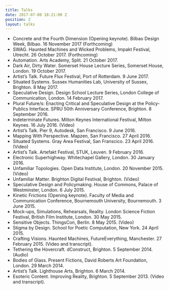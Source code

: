 ```yaml
---
title: Talks
date: 2017-07-08 18:21:00 Z
position: 2
layout: talks
---
```



- Concrete and the Fourth Dimension (Opening keynote). Bilbao Design Week, Bilbao. 16 November 2017 (Forthcoming)
- SWAG. Haunted Machines and Wicked Problems, Impakt Festival, Utrecht. 26 October 2017. (Forthcoming)
- Automation.  Arts Academy, Split. 21 October 2017.
- Dark Air, Dirty Water. Somerset House Lecture Series, Somerset House, London. 19 October 2017.
- Artist’s Talk. Future Flux Festival, Port of Rotterdam. 9 June 2017.
- Situated Systems. Sussex Humanities Lab, University of Sussex, Brighton. 8 May 2017.
- Speculative Design. Design School Lecture Series, London College of Communication, London. 14 February 2017.
- Plural Future/s: Enacting Critical and Speculative Design at the Policy-Publics Interface. SPRU 50th Anniversary Conference, Brighton. 8 September 2016.
- Indeterminate Futures. Milton Keynes International Festival, Milton Keynes. 16 July 2016. (Video)
- Artist’s Talk. Pier 9, Autodesk, San Francisco. 9 June 2016.
- Mapping With Perspective. Mapzen, San Francisco. 27 April 2016.
- Situated Systems. Gray Area Festival, San Franscico. 23 April 2016. (Video)
- Artist’s Talk. Artefakt Festival, STUK, Leuven. 9 February 2016.
- Electronic Superhighway. Whitechapel Gallery, London. 30 January 2016.
- Unfamiliar Topologies. Open Data Institute, London. 20 November 2015. (Video)
- Unfamiliar Matter. Brighton Digital Festival, Brighton. (Video)
- Speculative Design and Policymaking. House of Commons, Palace of Westminster, London. 6 July 2015.
- Kinetic Frictions (Opening keynote). Faculty of Media and Communication Conference, Bournemouth University, Bournemouth. 3 June 2015.
- Mock-ups, Simulations, Rehearsals, Reality. London Science Fiction Festival, British Film Institute, London. 30 May 2015.
- Sensitive Objects. ThingsCon, Berlin. 8 May 2015. (Video)
- Stigma by Design. School for Poetic Computation, New York. 24 April 2015.
- Crafting Visions. Haunted Machines, FutureEverything, Manchester. 27 February 2015. (Video and transcript).
- Tethering the Hovercraft. dConstruct, Brighton. 5 September 2014. (Audio)
- Bodies of Glass. Present Fictions, David Roberts Art Foundation, London. 29 March 2014.
- Artist’s Talk. Lighthouse Arts, Brighton. 6 March 2014.
- Esoteric Content. Improving Reality, Brighton. 5 September 2013. (Video and transcript).




